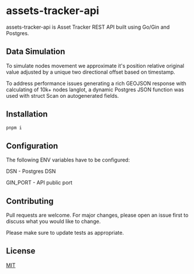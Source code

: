 # assets-tracker-api

assets-tracker-api is Asset Tracker REST API built using Go/Gin and Postgres.

## Data Simulation 

To simulate nodes movement we approximate it's position relative original value adjusted by a unique two directional offset based on timestamp.

To address performance issues generating a rich GEOJSON response with calculating of 10k+ nodes langlot, a dynamic Postgres JSON function was used with struct Scan on autogenerated fields.

## Installation

```bash
pnpm i

```

## Configuration

The following ENV variables have to be configured:

DSN - Postgres DSN

GIN_PORT - API public port


## Contributing

Pull requests are welcome. For major changes, please open an issue first
to discuss what you would like to change.

Please make sure to update tests as appropriate.

## License

[MIT](https://choosealicense.com/licenses/mit/)